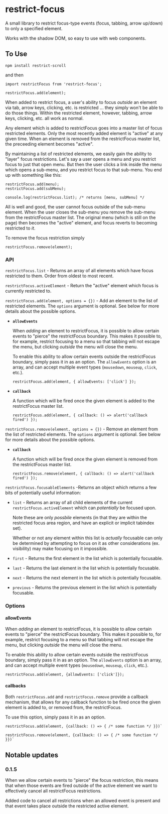 # restrict-focus

A small library to restrict focus-type events (focus, tabbing, arrow up/down) to only a specified element.

Works with the shadow DOM, so easy to use with web components.

## To Use

```
npm install restrict-scroll
```

and then

```
import restrictFocus from 'restrict-focus';

restrictFocus.add(element);
```

When added to restrict focus, a user's ability to focus _outside_ an element via tab, arrow keys, clicking, etc. is restricted ... they simply won't be able to do those things. Within the restricted element, however, tabbing, arrow keys, clicking, etc. all work as normal.

Any element which is added to restrictFocus goes into a master list of focus restricted elements. Only the most recently added element is "active" at any given time. When an element is removed from the restrictFocus master list, the preceeding element becomes "active".

By maintaining a list of restricted elements, we easily gain the ability to "layer" focus restrictions. Let's say a user opens a menu and you restrict focus to just that open menu. But then the user clicks a link inside the menu which opens a sub-menu, and you restrict focus to that sub-menu. You end up with something like this:

```
restrictFocus.add(menu);
restrictFocus.add(subMenu);

console.log(restrictFocus.list); /* returns [menu, subMenu] */
```

All is well and good, the user cannot focus outside of the sub-menu element. When the user closes the sub-menu you remove the sub-menu from the restrictFocus master list. The original menu (which is still on the page) then becomes the "active" element, and focus reverts to becoming restricted to _it_.

To remove the focus restriction simply

```
restrictFocus.remove(element);
```

### API

`restrictFocus.list` - Returns an array of all elements which have focus restricted to them. Order from oldest to most recent.

`restrictFocus.activeElement` - Return the "active" element which focus is currently restricted to.

`restrictFocus.add(element, options = {})` - Add an element to the list of restricted elements. The `options` argument is optional. See below for more details about the possible options.

- **`allowEvents`**

  When _adding_ an element to restrictFocus, it is possible to allow certain events to "pierce" the restrictFocus boundary. This makes it possible to, for example, restrict focusing to a menu so that tabbing will not escape the menu, but clicking _outside_ the menu will close the menu.

  To enable this ability to allow certain events outside the restrictFocus boundary, simply pass it in as an option. The `allowEvents` option is an array, and can accept multiple event types (`mousedown`, `mouseup`, `click`, etc.).

  ```
  restrictFocus.add(element, { allowEvents: ['click'] });
  ```

- **`callback`**

  A function which will be fired once the given element is added to the restrictFocus master list.

  ```
  restrictFocus.add(element, { callback: () => alert('callback fired') });
  ```

`restrictFocus.remove(element, options = {})` - Remove an element from the list of restricted elements. The `options` argument is optional. See below for more details about the possible options.

- **`callback`**

  A function which will be fired once the given element is removed from
  the restrictFocus master list.

  ```
  restrictFocus.remove(element, { callback: () => alert('callback fired') });
  ```

`restrictFocus.focusableElements` -Returns an object which returns a few bits of potentially useful information:

- `list` - Returns an array of all child elements of the current `restrictFocus.activeElement` which can _potentially_ be focused upon.

  Note these are only _possbile_ elements (in that they are within the restricted focus area region, and have an explicit or implicit tabindex set).

  Whether or not any element within this list is _actually_ focusable can only be determined by attempting to focus on it as other considerations (ex. visibility) may make focusing on it impossible.

- `first` - Returns the first element in the list which is potentially focusable.
- `last` - Returns the last element in the list which is potentially focusable.
- `next` - Returns the next element in the list which is potentially focusable.
- `previous` - Returns the previous element in the list which is potentially focusable.

### Options

#### allowEvents

When _adding_ an element to restrictFocus, it is possible to allow certain events to "pierce" the restrictFocus boundary. This makes it possible to, for example, restrict focusing to a menu so that tabbing will not escape the menu, but clicking _outside_ the menu will close the menu.

To enable this ability to allow certain events outside the restrictFocus boundary, simply pass it in as an option. The `allowEvents` option is an array, and can accept multiple event types (`mousedown`, `mouseup`, `click`, etc.).

```
restrictFocus.add(element, {allowEvents: ['click']});
```

#### callbacks

Both `restrictFocus.add` and `restrictFocus.remove` provide a callback mechanism, that allows for any callback function to be fired once the given element is added to, or removed from, the restrictFocus.

To use this option, simply pass it in as an option.

```
restrictFocus.add(element, {callback: () => { /* some function */ }})`

restrictFocus.remove(element, {callback: () => { /* some function */ }})`
```

## Notable updates

### 0.1.5

When we allow certain events to "pierce" the focus restriction, this means that when those events are fired outside of the active element we want to effectively cancel all restrictFocus restrictions.

Added code to cancel all restrictions when an allowed event is present and that event takes place outside the restricted active element.
